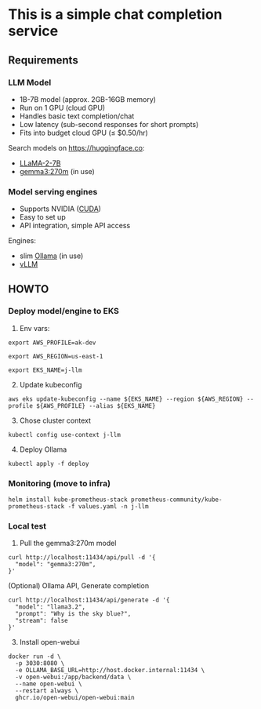# This is a simple chat completion service

## Requirements

### LLM Model

- 1B-7B model (approx. 2GB-16GB memory)
- Run on 1 GPU (cloud GPU)
- Handles basic text completion/chat
- Low latency (sub-second responses for short prompts)
- Fits into budget cloud GPU (≤ $0.50/hr)

Search models on https://huggingface.co:

- [LLaMA-2-7B](https://huggingface.co/meta-llama/Llama-2-7b-chat-hf)
- [gemma3:270m](https://huggingface.co/google/gemma-3-270m) (in use)

### Model serving engines

- Supports NVIDIA ([CUDA](https://developer.nvidia.com/cuda-toolkit))
- Easy to set up
- API integration, simple API access

Engines:

- slim [Ollama](https://github.com/alpine-docker/ollama) (in use)
- [vLLM](https://docs.vllm.ai/en/latest/)

## HOWTO

### Deploy model/engine to EKS

1. Env vars:

```
export AWS_PROFILE=ak-dev
```

```
export AWS_REGION=us-east-1
```

```
export EKS_NAME=j-llm
```

2. Update kubeconfig

```
aws eks update-kubeconfig --name ${EKS_NAME} --region ${AWS_REGION} --profile ${AWS_PROFILE} --alias ${EKS_NAME}
```

3. Chose cluster context

```
kubectl config use-context j-llm
```

4. Deploy Ollama

```
kubectl apply -f deploy
```

### Monitoring (move to infra)

```
helm install kube-prometheus-stack prometheus-community/kube-prometheus-stack -f values.yaml -n j-llm
```

### Local test

1. Pull the gemma3:270m model

```
curl http://localhost:11434/api/pull -d '{
  "model": "gemma3:270m",
}'
```

(Optional) Ollama API, Generate completion

```
curl http://localhost:11434/api/generate -d '{
  "model": "llama3.2",
  "prompt": "Why is the sky blue?",
  "stream": false
}'
```

3. Install open-webui

```
docker run -d \
  -p 3030:8080 \
  -e OLLAMA_BASE_URL=http://host.docker.internal:11434 \
  -v open-webui:/app/backend/data \
  --name open-webui \
  --restart always \
  ghcr.io/open-webui/open-webui:main
```
